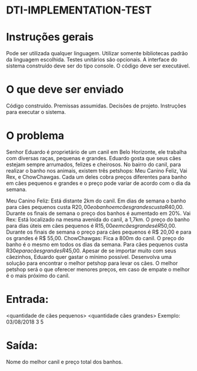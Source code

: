 # DTI-IMPLEMENTATION-TEST
# Instruções gerais
 Pode ser utilizada qualquer linguagem.
 Utilizar somente bibliotecas padrão da linguagem escolhida.
 Testes unitários são opcionais.
 A interface do sistema construído deve ser do tipo console.
 O código deve ser executável.
# O que deve ser enviado
 Código construído.
 Premissas assumidas.
 Decisões de projeto.
 Instruções para executar o sistema.
# O problema
Senhor Eduardo é proprietário de um canil em Belo Horizonte, ele trabalha com diversas raças, pequenas e grandes. Eduardo gosta que seus cães estejam sempre arrumados, felizes e cheirosos. No bairro do canil, para realizar o banho nos animais, existem três petshops: Meu Canino Feliz, Vai Rex, e ChowChawgas. Cada um deles cobra preços diferentes para banho em cães pequenos e grandes e o preço pode variar de acordo com o dia da semana.

 Meu Canino Feliz: Está distante 2km do canil. Em dias de semana o banho para cães pequenos custa R$20,00 e o banho em cães grandes custa R$40,00. Durante os finais de semana o preço dos banhos é aumentado em 20%.
  Vai Rex: Está localizado na mesma avenida do canil, a 1,7km. O preço do banho para dias úteis em cães pequenos é R$15,00 e em cães grandes é R$50,00. Durante os finais de semana o preço para cães pequenos é R$ 20,00 e para os grandes é R$ 55,00.
 ChowChawgas: Fica a 800m do canil. O preço do banho é o mesmo em todos os dias da semana. Para cães pequenos custa R$30 e para cães grandes R$45,00.
Apesar de se importar muito com seus cãezinhos, Eduardo quer gastar o mínimo possível. Desenvolva uma solução para encontrar o melhor petshop para levar os cães. O melhor petshop será o que oferecer menores preços, em caso de empate o melhor é o mais próximo do canil.

# Entrada:
<quantidade de cães pequenos> <quantidade cães grandes> Exemplo: 03/08/2018 3 5

# Saída:
Nome do melhor canil e preço total dos banhos.
